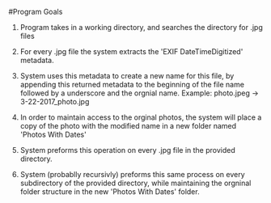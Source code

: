 #Program Goals

1. Program takes in a working directory, and searches the directory for .jpg files

2. For every .jpg file the system extracts the 'EXIF DateTimeDigitized' metadata.

3. System uses this metadata to create a new name for this file, by appending this returned metadata to the beginning of the file name followed by a underscore and the orgnial name.
	Example: photo.jpeg -> 3-22-2017_photo.jpg

4. In order to maintain access to the orginal photos, the system will place a copy of the photo with the modified name in a new folder named 'Photos With Dates' 

5. System preforms this operation on every .jpg file in the provided directory.

6. System (probablly recursivly) preforms this same process on every subdirectory of the provided directory, while maintaining the orgninal folder structure in the new 'Photos With Dates' folder.